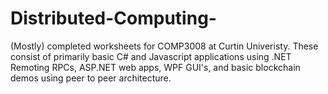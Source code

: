 # Distributed-Computing-

(Mostly) completed worksheets for COMP3008 at Curtin Univeristy. These consist of primarily basic C# and Javascript applications using .NET Remoting RPCs, ASP.NET web apps, WPF GUI's, and basic blockchain demos using peer to peer architecture.

